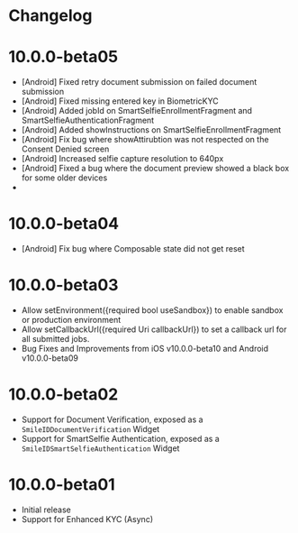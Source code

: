 # Changelog

# 10.0.0-beta05
- [Android] Fixed retry document submission on failed document submission
- [Android] Fixed missing entered key in BiometricKYC
- [Android] Added jobId on SmartSelfieEnrollmentFragment and SmartSelfieAuthenticationFragment
- [Android] Added showInstructions on SmartSelfieEnrollmentFragment
- [Android] Fix bug where showAttirubtion was not respected on the Consent Denied screen
- [Android] Increased selfie capture resolution to 640px
- [Android] Fixed a bug where the document preview showed a black box for some older devices
- 
# 10.0.0-beta04
- [Android] Fix bug where Composable state did not get reset 

# 10.0.0-beta03
- Allow setEnvironment({required bool useSandbox}) to enable sandbox or production environment
- Allow setCallbackUrl({required Uri callbackUrl}) to set a callback url for all submitted jobs.
- Bug Fixes and Improvements from iOS v10.0.0-beta10 and Android v10.0.0-beta09

# 10.0.0-beta02
- Support for Document Verification, exposed as a `SmileIDDocumentVerification` Widget
- Support for SmartSelfie Authentication, exposed as a `SmileIDSmartSelfieAuthentication` Widget

# 10.0.0-beta01
- Initial release
- Support for Enhanced KYC (Async)
